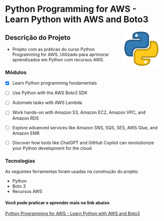 <h1 > Python Programming for AWS - Learn Python with AWS and Boto3 </h1>

<img width="120" height="120" alt="Python Icon"
     src="/assets/4518857_python_icon.png" align="right">

## Descrição do Projeto

- Projeto com as práticas do curso Python Programming for AWS. Utilizado para aprimorar aprendizados em Python com recursos AWS.


### Módulos
- [x] Learn Python programming fundamentals

- [ ] Use Python with the AWS Boto3 SDK

- [ ] Automate tasks with AWS Lambda

- [ ] Work hands-on with Amazon S3, Amazon EC2, Amazon VPC, and Amazon RDS

- [ ] Explore advanced services like Amazon SNS, SQS, SES, AWS Glue, and Amazon EMR

- [ ] Discover how tools like ChatGPT and GitHub Copilot can revolutionize your Python development for the cloud

### Tecnologias
As seguintes ferramentas foram usadas na construção do projeto

- Python
- Boto 3
- Recursos AWS

#### Você pode praticar e aprender mais no link abaixo
[Python Programming for AWS - Learn Python with AWS and Boto3](https://www.udemy.com/course/python-programming-for-aws-with-boto3/)
